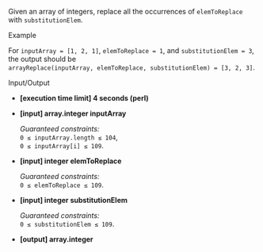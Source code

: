 
Given an array of integers, replace all the occurrences of  `elemToReplace`  with  `substitutionElem`.

Example

For  `inputArray = [1, 2, 1]`,  `elemToReplace = 1`, and  `substitutionElem = 3`, the output should be  
`arrayReplace(inputArray, elemToReplace, substitutionElem) = [3, 2, 3]`.

Input/Output

-   **[execution time limit] 4 seconds (perl)**
    
-   **[input] array.integer inputArray**
    
    _Guaranteed constraints:_  
    `0 ≤ inputArray.length ≤ 104`,  
    `0 ≤ inputArray[i] ≤ 109`.
    
-   **[input] integer elemToReplace**
    
    _Guaranteed constraints:_  
    `0 ≤ elemToReplace ≤ 109`.
    
-   **[input] integer substitutionElem**
    
    _Guaranteed constraints:_  
    `0 ≤ substitutionElem ≤ 109`.
    
-   **[output] array.integer**